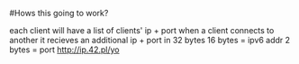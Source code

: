 #Hows this going to work?

each client will have a list of clients' ip + port
when a client connects to another it recieves an additional ip + port
in 32 bytes
16 bytes = ipv6 addr
2 bytes = port
http://ip.42.pl/yo
